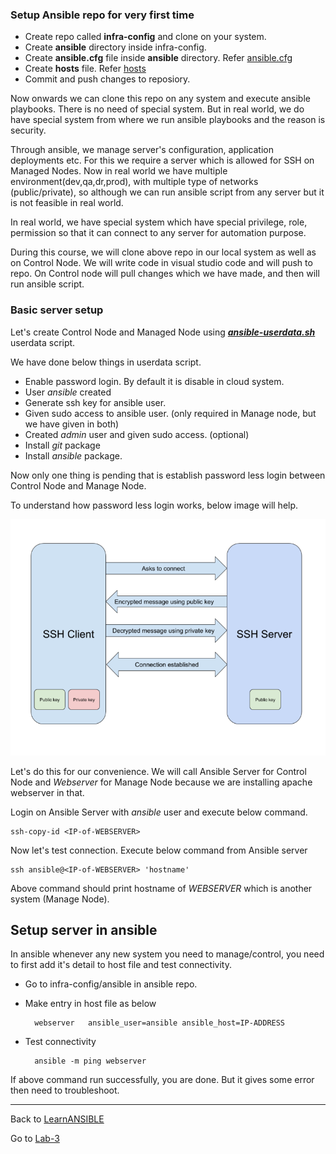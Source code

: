 ### Setup Ansible repo for very first time

- Create repo called **infra-config** and clone on your system.
- Create **ansible** directory inside infra-config.
- Create **ansible.cfg** file inside **ansible** directory. Refer [ansible.cfg](./ansible.cfg)
- Create **hosts** file. Refer [hosts](./hosts)
- Commit and push changes to reposiory.

Now onwards we can clone this repo on any system and execute ansible playbooks. There is no need of special system. But in real world, we do have special system from where we run ansible playbooks and the reason is security.

Through ansible, we manage server's configuration, application deployments etc. For this we require a server which is allowed for SSH on Managed Nodes. Now in real world we have multiple environment(dev,qa,dr,prod), with multiple type of networks (public/private), so although we can run ansible script from any server but it is not feasible in real world.

In real world, we have special system which have special privilege, role, permission so that it can connect to any server for automation purpose. 

During this course, we will clone above repo in our local system as well as on Control Node. We will write code in visual studio code and will push to repo. On Control node will pull changes which we have made, and then will run ansible script.

### Basic server setup

Let's create Control Node and Managed Node using ***[ansible-userdata.sh](../../userdata-scripts/ansible-userdata.sh)*** userdata script.

We have done below things in userdata script.
- Enable password login. By default it is disable in cloud system.
- User *ansible* created
- Generate ssh key for ansible user.
- Given sudo access to ansible user. (only required in Manage node, but we have given in both)
- Created *admin* user and given sudo access. (optional)
- Install *git* package
- Install *ansible* package.

Now only one thing is pending that is establish password less login between Control Node and Manage Node.

To understand how password less login works, below image will help.

![Passwordless-login](../../images/ssh-passwordless-auth.webp)

Let's do this for our convenience. We will call Ansible Server for Control Node and *Webserver* for Manage Node because we are installing apache webserver in that.

Login on Ansible Server with *ansible* user and execute below command.

    ssh-copy-id <IP-of-WEBSERVER>

Now let's test connection. Execute below command from Ansible server

    ssh ansible@<IP-of-WEBSERVER> 'hostname'

Above command should print hostname of *WEBSERVER* which is another system (Manage Node).

## Setup server in ansible

In ansible whenever any new system you need to manage/control, you need to first add it's detail to host file and test connectivity.

- Go to infra-config/ansible in ansible repo.
- Make entry in host file as below

        webserver   ansible_user=ansible ansible_host=IP-ADDRESS

- Test connectivity

        ansible -m ping webserver

If above command run successfully, you are done. But it gives some error then need to troubleshoot.


------

Back to [LearnANSIBLE](../Readme.md)

Go to [Lab-3](../Lab-3/Readme.md)